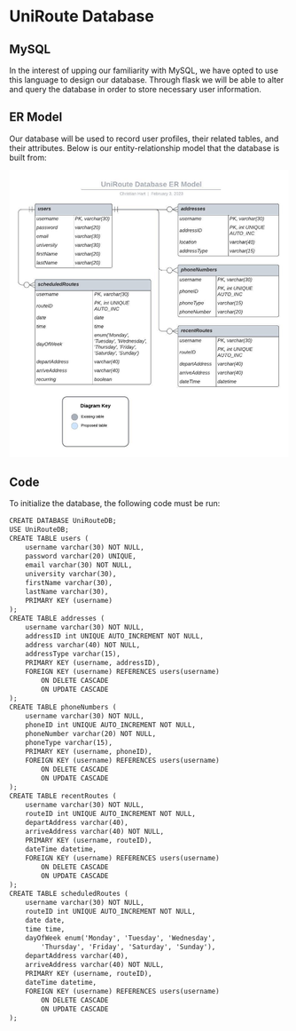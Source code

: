 # UniRoute Database

## MySQL

In the interest of upping our familiarity with MySQL, we have opted to use this language to design our database. Through flask we will be able to alter and query the database in order to store necessary user information.

## ER Model

Our database will be used to record user profiles, their related tables, and their attributes. Below is our entity-relationship model that the database is built from:

![ER Model](./wireframe/UniRoute-Database-Diagram.jpeg)

## Code

To initialize the database, the following code must be run:

```
CREATE DATABASE UniRouteDB;
USE UniRouteDB;
CREATE TABLE users (
	username varchar(30) NOT NULL,
    password varchar(20) UNIQUE,
    email varchar(30) NOT NULL,
    university varchar(30),
    firstName varchar(30),
    lastName varchar(30),
    PRIMARY KEY (username)
);
CREATE TABLE addresses (
	username varchar(30) NOT NULL,
    addressID int UNIQUE AUTO_INCREMENT NOT NULL,
    address varchar(40) NOT NULL,
    addressType varchar(15),
    PRIMARY KEY (username, addressID),
    FOREIGN KEY (username) REFERENCES users(username)
		ON DELETE CASCADE
        ON UPDATE CASCADE
);
CREATE TABLE phoneNumbers (
	username varchar(30) NOT NULL,
    phoneID int UNIQUE AUTO_INCREMENT NOT NULL,
    phoneNumber varchar(20) NOT NULL,
    phoneType varchar(15),
    PRIMARY KEY (username, phoneID),
    FOREIGN KEY (username) REFERENCES users(username)
		ON DELETE CASCADE
        ON UPDATE CASCADE
);
CREATE TABLE recentRoutes (
	username varchar(30) NOT NULL,
    routeID int UNIQUE AUTO_INCREMENT NOT NULL,
    departAddress varchar(40),
    arriveAddress varchar(40) NOT NULL,
    PRIMARY KEY (username, routeID),
    dateTime datetime,
    FOREIGN KEY (username) REFERENCES users(username)
		ON DELETE CASCADE
        ON UPDATE CASCADE
);
CREATE TABLE scheduledRoutes (
	username varchar(30) NOT NULL,
    routeID int UNIQUE AUTO_INCREMENT NOT NULL,
    date date,
    time time,
    dayOfWeek enum('Monday', 'Tuesday', 'Wednesday',
		'Thursday', 'Friday', 'Saturday', 'Sunday'),
    departAddress varchar(40),
    arriveAddress varchar(40) NOT NULL,
    PRIMARY KEY (username, routeID),
    dateTime datetime,
    FOREIGN KEY (username) REFERENCES users(username)
		ON DELETE CASCADE
        ON UPDATE CASCADE
);
```
